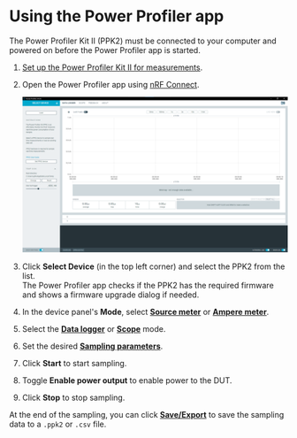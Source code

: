 # Using the Power Profiler app

The Power Profiler Kit II (PPK2) must be connected to your computer and powered on before the Power Profiler app is started.

1. [Set up the Power Profiler Kit II for measurements](https://docs.nordicsemi.com/bundle/ug_ppk2/page/UG/ppk/setting_up.html).
1. Open the Power Profiler app using [nRF Connect](https://docs.nordicsemi.com/bundle/nrf-connect-desktop/page/installing_apps.html).

    ![Default window of the Power Profiler app](./screenshots/ppk2_standard_view.png "Default window of the Power Profiler app")

1. Click **Select Device** (in the top left corner) and select the PPK2 from the list.</br>
   The Power Profiler app checks if the PPK2 has the required firmware and shows a firmware upgrade dialog if needed.
1. In the device panel's **Mode**, select [**Source meter**](./overview.md#mode) or [**Ampere meter**](./overview.md#mode).
1. Select the [**Data logger**](./overview.md#sampling-tabs) or [**Scope**](./overview.md#sampling-tabs) mode.
1. Set the desired [**Sampling parameters**](./overview.md#sampling-parameters).
1. Click **Start** to start sampling.
1. Toggle **Enable power output** to enable power to the DUT.
1. Click **Stop** to stop sampling.

At the end of the sampling, you can click [**Save/Export**](./overview.md) to save the sampling data to a `.ppk2` or `.csv` file.
